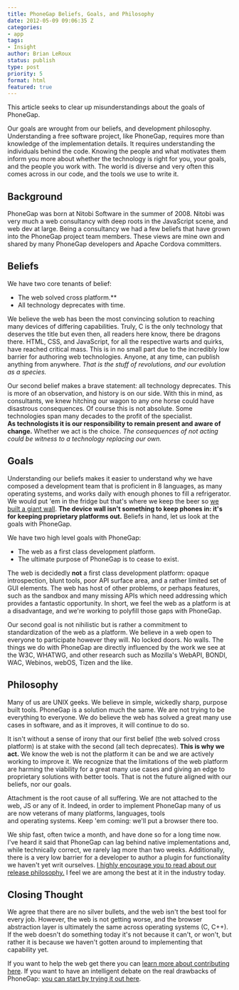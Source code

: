 ```yaml
---
title: PhoneGap Beliefs, Goals, and Philosophy
date: 2012-05-09 09:06:35 Z
categories:
- app
tags:
- Insight
author: Brian LeRoux
status: publish
type: post
priority: 5
format: html
featured: true
---
```


This article seeks to clear up misunderstandings about the goals of PhoneGap.

Our goals are wrought from our beliefs, and development philosophy. Understanding a free software project, like PhoneGap, requires more than knowledge of the implementation details. It requires understanding the individuals behind the code. Knowing the people and what motivates them inform you more about whether the technology is right for you, your goals, and the people you work with. The world is diverse and very often this comes across in our code, and the tools we use to write it.

## Background

PhoneGap was born at Nitobi Software in the summer of 2008\. Nitobi was very much a web consultancy with deep roots in the JavaScript scene, and web dev at large. Being a consultancy we had a few beliefs that have grown into the PhoneGap project team members. These views are mine own and shared by many PhoneGap developers and Apache Cordova committers.

## Beliefs

We have two core tenants of belief:

* The web solved cross platform.**
* All technology deprecates with time.

We believe the web has been the most convincing solution to reaching many devices of differing capabilities. Truly, C is the only technology that deserves the title but even then, all readers here know, there be dragons there. HTML, CSS, and JavaScript, for all the respective warts and quirks, have reached critical mass. This is in no small part due to the incredibly low barrier for authoring web technologies. Anyone, at any time, can publish anything from anywhere. _That is the stuff of revolutions, and our evolution as a species._

Our second belief makes a brave statement: all technology deprecates. This is more of an observation, and history is on our side. With this in mind, as consultants, we knew hitching our wagon to any one horse could have disastrous consequences. Of course this is not absolute. Some technologies span many decades to the profit of the specialist. **As technologists it is our responsibility to remain present and aware of change.** Whether we act is the choice. _The consequences of not acting could be witness to a technology replacing our own._

## Goals

Understanding our beliefs makes it easier to understand why we have composed a development team that is proficient in 8 languages, as many operating systems, and works daily with enough phones to fill a refrigerator. We would put 'em in the fridge but that's where we keep the beer so [we built a giant wall](http://phonegap.com/2012/03/29/phonegaps-new-device-wall/). **The device wall isn't something to keep phones in: it's for keeping proprietary platforms out.** Beliefs in hand, let us look at the goals with PhoneGap.

We have two high level goals with PhoneGap:

* The web as a first class development platform.
* The ultimate purpose of PhoneGap is to cease to exist.

The web is decidedly **not** a first class development platform: opaque introspection, blunt tools, poor API surface area, and a rather limited set of GUI elements. The web has host of other problems, or perhaps features, such as the sandbox and many missing APIs which need addressing which provides a fantastic opportunity. In short, we feel the web as a platform is at a disadvantage, and we're working to polyfill those gaps with PhoneGap.

Our second goal is not nihilistic but is rather a commitment to standardization of the web as a platform. We believe in a web open to everyone to participate however they will. No locked doors. No walls. The things we do with PhoneGap are directly influenced by the work we see at the W3C, WHATWG, and other research such as Mozilla's WebAPI, BONDI, WAC, Webinos, webOS, Tizen and the like.

## Philosophy

Many of us are UNIX geeks. We believe in simple, wickedly sharp, purpose built tools. PhoneGap is a solution much the same. We are not trying to be everything to everyone. We do believe the web has solved a great many use cases in software, and as it improves, it will continue to do so.

It isn't without a sense of irony that our first belief (the web solved cross platform) is at stake with the second (all tech deprecates). **This is why we act.** We know the web is not the platform it can be and we are actively working to improve it. We recognize that the limitations of the web platform are harming the viability for a great many use cases and giving an edge to proprietary solutions with better tools. That is not the future aligned with our beliefs, nor our goals.

Attachment is the root cause of all suffering. We are not attached to the web, JS or any of it. Indeed, in order to implement PhoneGap many of us are now veterans of many platforms, languages, tools and operating systems. Keep 'em coming: we'll put a browser there too.

We ship fast, often twice a month, and have done so for a long time now. I've heard it said that PhoneGap can lag behind native implementations and, while technically correct, we rarely lag more than two weeks. Additionally, there is a very low barrier for a developer to author a plugin for functionality we haven't yet writ ourselves. [I highly encourage you to read about our release philosophy.](http://phonegap.com/2012/04/12/rolling-releases-how-apache-cordova-becomes-phonegap-and-why/) I feel we are among the best at it in the industry today.

## Closing Thought

We agree that there are no silver bullets, and the web isn't the best tool for every job. However, the web is not getting worse, and the browser abstraction layer is ultimately the same across operating systems (C, C++). If the web doesn't do something today it's not because it can't, or won't, but rather it is because we haven't gotten around to implementing that capability yet.

If you want to help the web get there you can [learn more about contributing here](http://cordova.io). If you want to have an intelligent debate on the real drawbacks of PhoneGap: [you can start by trying it out here](http://phonegap.com/download).

